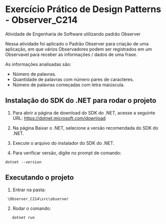 # Exercício Prático de Design Patterns - Observer_C214

Atividade de Engenharia de Software utilizando padrão Observer

Nessa atividade foi aplicado o Padrão Observer para criação de uma aplicação, em que vários Observadores podem ser registrados em um Observavel para receber as informações / dados de uma frase.

As informações analisadas são:

- Número de palavras.
- Quantidade de palavras com número pares de caracteres.
- Número de palavras começadas com letra maiúscula.

## Instalação do SDK do .NET para rodar o projeto

1. Para abrir a página de download do SDK do .NET, acesse a seguinte URL:
   https://dotnet.microsoft.com/download

2. Na página Baixar o .NET, selecione a versão recomendada do SDK do .NET.

3. Execute o arquivo do instalador do SDK do .NET.

4. Para verificar versão, digite no prompt de comando:

```
dotnet --version
```

## Executando o projeto

1. Entrar na pasta:

```
 \Observer_C214\src\observer
```

2. Rodar o comando:

```
   dotnet run
```
